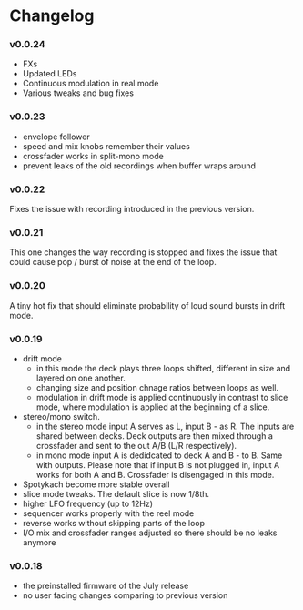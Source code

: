 # Changelog

### v0.0.24
- FXs
- Updated LEDs
- Continuous modulation in real mode
- Various tweaks and bug fixes

### v0.0.23
- envelope follower
- speed and mix knobs remember their values
- crossfader works in split-mono mode
- prevent leaks of the old recordings when buffer wraps around

### v0.0.22
Fixes the issue with recording introduced in the previous version.

### v0.0.21
This one changes the way recording is stopped and fixes the issue that could cause pop / burst of noise at the end of the loop.

### v0.0.20
A tiny hot fix that should eliminate probability of loud sound bursts in drift mode.

### v0.0.19
- drift mode
  - in this mode the deck plays three loops shifted, different in size and layered on one another.
  - changing size and position chnage ratios between loops as well.
  - modulation in drift mode is applied continuously in contrast to slice mode, where modulation is applied at the beginning of a slice.
- stereo/mono switch.
  - in the stereo mode input A serves as L, input B - as R. The inputs are shared between decks. Deck outputs are then mixed through a crossfader and sent to the out A/B (L/R respectively).
  - in mono mode input A is dedidcated to deck A and B - to B. Same with outputs. Please note that if input B is not plugged in, input A works for both A and B. Crossfader is disengaged in this mode.
- Spotykach become more stable overall
- slice mode tweaks. The default slice is now 1/8th.
- higher LFO frequency (up to 12Hz)
- sequencer works properly with the reel mode
- reverse works without skipping parts of the loop
- I/O mix and crossfader ranges adjusted so there should be no leaks anymore   

### v0.0.18
- the preinstalled firmware of the July release
- no user facing changes comparing to previous version

